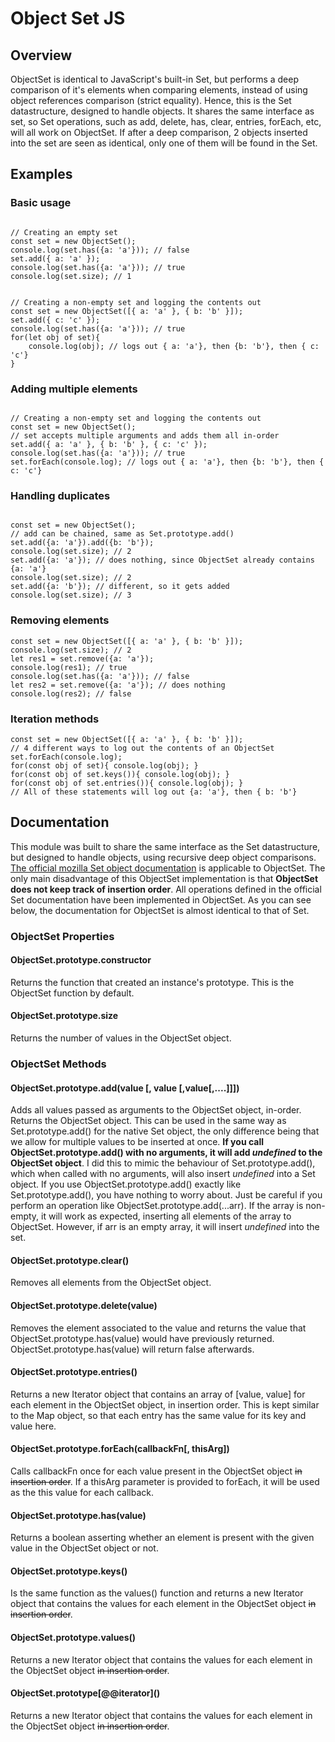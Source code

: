 
# Object Set JS

  

## Overview

ObjectSet is identical to JavaScript's built-in Set, but performs a deep comparison of it's elements when comparing elements, instead of using object references comparison (strict equality). Hence, this is the Set datastructure, designed to handle objects. It shares the same interface as set, so Set operations, such as add, delete, has, clear, entries, forEach, etc, will all work on ObjectSet. If after a deep comparison, 2 objects inserted into the set are seen as identical, only one of them will be found in the Set.

## Examples

### Basic usage
```

// Creating an empty set
const set = new ObjectSet();
console.log(set.has({a: 'a'})); // false
set.add({ a: 'a' });
console.log(set.has({a: 'a'})); // true
console.log(set.size); // 1

```

```

// Creating a non-empty set and logging the contents out
const set = new ObjectSet([{ a: 'a' }, { b: 'b' }]);
set.add({ c: 'c' });
console.log(set.has({a: 'a'})); // true
for(let obj of set){
	console.log(obj); // logs out { a: 'a'}, then {b: 'b'}, then { c: 'c'}
}

```

### Adding multiple elements
```

// Creating a non-empty set and logging the contents out
const set = new ObjectSet();
// set accepts multiple arguments and adds them all in-order
set.add({ a: 'a' }, { b: 'b' }, { c: 'c' });
console.log(set.has({a: 'a'})); // true
set.forEach(console.log); // logs out { a: 'a'}, then {b: 'b'}, then { c: 'c'}

```

### Handling duplicates

```

const set = new ObjectSet();
// add can be chained, same as Set.prototype.add()
set.add({a: 'a'}).add({b: 'b'});
console.log(set.size); // 2
set.add({a: 'a'}); // does nothing, since ObjectSet already contains {a: 'a'}
console.log(set.size); // 2
set.add({a: 'b'}); // different, so it gets added
console.log(set.size); // 3

```

### Removing elements

```
const set = new ObjectSet([{ a: 'a' }, { b: 'b' }]);
console.log(set.size); // 2
let res1 = set.remove({a: 'a'});
console.log(res1); // true
console.log(set.has({a: 'a'})); // false
let res2 = set.remove({a: 'a'}); // does nothing
console.log(res2); // false

```
### Iteration methods

```
const set = new ObjectSet([{ a: 'a' }, { b: 'b' }]);
// 4 different ways to log out the contents of an ObjectSet
set.forEach(console.log);
for(const obj of set){ console.log(obj); }
for(const obj of set.keys()){ console.log(obj); }
for(const obj of set.entries()){ console.log(obj); }
// All of these statements will log out {a: 'a'}, then { b: 'b'}
```


## Documentation

  

This module was built to share the same interface as the Set datastructure, but designed to handle objects, using recursive deep object comparisons.  [The official mozilla Set object documentation](https://developer.mozilla.org/en-US/docs/Web/JavaScript/Reference/Global_Objects/Set) is applicable to ObjectSet. The only main disadvantage of this ObjectSet implementation is that **ObjectSet does not keep track of insertion order**. All operations defined in the official Set documentation have been implemented in ObjectSet. As you can see below, the documentation for ObjectSet is almost identical to that of Set.
  

### ObjectSet Properties

#### ObjectSet.prototype.constructor

Returns the function that created an instance's prototype. This is the ObjectSet function by default.

#### ObjectSet.prototype.size

Returns the number of values in the ObjectSet object.

### ObjectSet Methods

#### ObjectSet.prototype.add(value [, value [,value[,....]]])

Adds all values passed as arguments to the ObjectSet object, in-order. Returns the ObjectSet object. This can be used in the same way as Set.prototype.add() for the native Set object, the only difference being that we allow for multiple values to be inserted at once.
**If you call ObjectSet.prototype.add() with no arguments, it will add *undefined* to the ObjectSet object**. I did this to mimic the behaviour of Set.prototype.add(), which when called with no arguments, will also insert *undefined* into a Set object. If you use ObjectSet.prototype.add()  exactly like Set.prototype.add(), you have nothing to worry about. Just be careful if you perform an operation like ObjectSet.prototype.add(...arr). If the array is non-empty, it will work as expected, inserting all elements of the array to ObjectSet. However, if arr is an empty array, it will insert *undefined* into the set.

#### ObjectSet.prototype.clear()

Removes all elements from the ObjectSet object.

#### ObjectSet.prototype.delete(value)

Removes the element associated to the value and returns the value that ObjectSet.prototype.has(value) would have previously returned. ObjectSet.prototype.has(value) will return false afterwards.

#### ObjectSet.prototype.entries()

Returns a new Iterator object that contains an array of [value, value] for each element in the ObjectSet object, in insertion order. This is kept similar to the Map object, so that each entry has the same value for its key and value here.

#### ObjectSet.prototype.forEach(callbackFn[, thisArg])

Calls callbackFn once for each value present in the ObjectSet object ~~in insertion order~~. If a thisArg parameter is provided to forEach, it will be used as the this value for each callback.

#### ObjectSet.prototype.has(value)

Returns a boolean asserting whether an element is present with the given value in the ObjectSet object or not.

#### ObjectSet.prototype.keys()

Is the same function as the values() function and returns a new Iterator object that contains the values for each element in the ObjectSet object ~~in insertion order~~.

#### ObjectSet.prototype.values()

Returns a new Iterator object that contains the values for each element in the ObjectSet object ~~in insertion order~~.

#### ObjectSet.prototype\[@@iterator]()

Returns a new Iterator object that contains the values for each element in the ObjectSet object ~~in insertion order~~.
